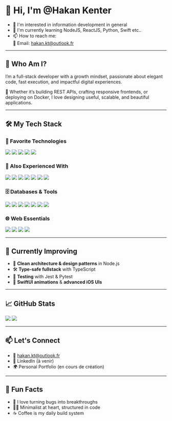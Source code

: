 # 👋 Hi, I'm @Hakan Kenter

- 👀 I'm interested in information development in general  
- 🌱 I'm currently learning NodeJS, ReactJS, Python, Swift etc..  
- 📫 How to reach me:  
  📧 Email: hakan.kt@outlook.fr

---

## 💼 Who Am I?

I’m a full-stack developer with a growth mindset, passionate about elegant code, fast execution, and impactful digital experiences.

🚀 Whether it’s building REST APIs, crafting responsive frontends, or deploying on Docker, I love designing useful, scalable, and beautiful applications.

---

## 🛠️ My Tech Stack

### 🚩 Favorite Technologies

<p>
  <img src="https://img.shields.io/badge/Node.js-339933?style=for-the-badge&logo=nodedotjs&logoColor=white"/>
  <img src="https://img.shields.io/badge/React-20232A?style=for-the-badge&logo=react&logoColor=61DAFB"/>
  <img src="https://img.shields.io/badge/Python-3776AB?style=for-the-badge&logo=python&logoColor=white"/>
  <img src="https://img.shields.io/badge/Flask-black?style=for-the-badge&logo=flask&logoColor=white"/>
  <img src="https://img.shields.io/badge/Django-092E20?style=for-the-badge&logo=django&logoColor=white"/>
</p>

### 🧠 Also Experienced With

<p>
  <img src="https://img.shields.io/badge/PHP-777BB4?style=for-the-badge&logo=php&logoColor=white"/>
  <img src="https://img.shields.io/badge/Laravel-E74430?style=for-the-badge&logo=laravel&logoColor=white"/>
  <img src="https://img.shields.io/badge/Symfony-000000?style=for-the-badge&logo=symfony&logoColor=white"/>
  <img src="https://img.shields.io/badge/Vue.js-42b883?style=for-the-badge&logo=vue.js&logoColor=white"/>
  <img src="https://img.shields.io/badge/Swift-FA7343?style=for-the-badge&logo=swift&logoColor=white"/>
  <img src="https://img.shields.io/badge/Java-ED8B00?style=for-the-badge&logo=java&logoColor=white"/>
  <img src="https://img.shields.io/badge/Android_Studio-3DDC84?style=for-the-badge&logo=android-studio&logoColor=white"/>
</p>

### 🗄️ Databases & Tools

<p>
  <img src="https://img.shields.io/badge/PostgreSQL-316192?style=for-the-badge&logo=postgresql&logoColor=white"/>
  <img src="https://img.shields.io/badge/MySQL-00758F?style=for-the-badge&logo=mysql&logoColor=white"/>
  <img src="https://img.shields.io/badge/MongoDB-4EA94B?style=for-the-badge&logo=mongodb&logoColor=white"/>
  <img src="https://img.shields.io/badge/pgAdmin-336791?style=for-the-badge&logo=postgresql&logoColor=white"/>
  <img src="https://img.shields.io/badge/phpMyAdmin-6C78AF?style=for-the-badge&logo=php&logoColor=white"/>
  <img src="https://img.shields.io/badge/Docker-2496ED?style=for-the-badge&logo=docker&logoColor=white"/>
  <img src="https://img.shields.io/badge/Postman-FF6C37?style=for-the-badge&logo=postman&logoColor=white"/>
</p>

### 🌐 Web Essentials

<p>
  <img src="https://img.shields.io/badge/JavaScript-F7DF1E?style=for-the-badge&logo=javascript&logoColor=black"/>
  <img src="https://img.shields.io/badge/HTML5-E34F26?style=for-the-badge&logo=html5&logoColor=white"/>
  <img src="https://img.shields.io/badge/CSS3-1572B6?style=for-the-badge&logo=css3&logoColor=white"/>
  <img src="https://img.shields.io/badge/Nginx-009639?style=for-the-badge&logo=nginx&logoColor=white"/>
</p>

---

## 🧠 Currently Improving

- 🧩 **Clean architecture & design patterns** in Node.js
- 🛠️ **Type-safe fullstack** with TypeScript
- 🧪 **Testing** with Jest & Pytest
- 📱 **SwiftUI animations** & **advanced iOS UIs**

---

## 📈 GitHub Stats

<p>
  <img src="https://github-readme-stats.vercel.app/api?username=hakan-kenter&show_icons=true&theme=radical" />
  <img src="https://github-readme-stats.vercel.app/api/top-langs/?username=hakan-kenter&layout=compact&theme=radical" />
</p>

---

## 📫 Let's Connect

- 📧 hakan.kt@outlook.fr  
- 💼 LinkedIn (à venir)  
- 🌍 Personal Portfolio (en cours de création)

---

## 🧩 Fun Facts

- 🧠 I love turning bugs into breakthroughs  
- 🧘‍♂️ Minimalist at heart, structured in code  
- ☕ Coffee is my daily build system
